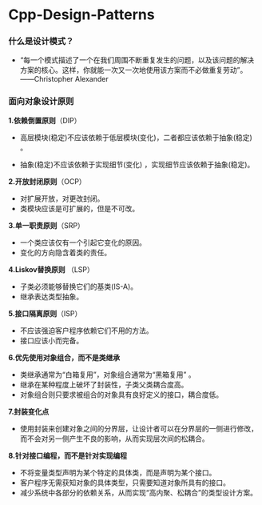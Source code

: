 # Cpp-Design-Patterns




### 什么是设计模式？

+ “每一个模式描述了一个在我们周围不断重复发生的问题，以及该问题的解决方案的核心。这样，你就能一次又一次地使用该方案而不必做重复劳动”。 ——Christopher Alexander




### 面向对象设计原则

**1.依赖倒置原则**（DIP）

+ 高层模块(稳定)不应该依赖于低层模块(变化)，二者都应该依赖于抽象(稳定) 。

+ 抽象(稳定)不应该依赖于实现细节(变化) ，实现细节应该依赖于抽象(稳定)。

**2.开放封闭原则**（OCP）

+ 对扩展开放，对更改封闭。
+ 类模块应该是可扩展的，但是不可改。

**3.单一职责原则**（SRP）

+ 一个类应该仅有一个引起它变化的原因。
+ 变化的方向隐含着类的责任。

**4.Liskov替换原则** （LSP）

+ 子类必须能够替换它们的基类(IS-A)。
+ 继承表达类型抽象。

**5.接口隔离原则**（ISP）

+ 不应该强迫客户程序依赖它们不用的方法。
+ 接口应该小而完备。

**6.优先使用对象组合，而不是类继承**

+ 类继承通常为“白箱复用”，对象组合通常为“黑箱复用” 。
+ 继承在某种程度上破坏了封装性，子类父类耦合度高。
+ 对象组合则只要求被组合的对象具有良好定义的接口，耦合度低。

**7.封装变化点**

+ 使用封装来创建对象之间的分界层，让设计者可以在分界层的一侧进行修改，而不会对另一侧产生不良的影响，从而实现层次间的松耦合。

**8.针对接口编程，而不是针对实现编程**

+ 不将变量类型声明为某个特定的具体类，而是声明为某个接口。
+ 客户程序无需获知对象的具体类型，只需要知道对象所具有的接口。
+ 减少系统中各部分的依赖关系，从而实现“高内聚、松耦合”的类型设计方案。

##### 
